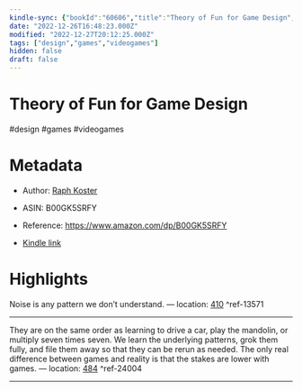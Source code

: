 ```yaml
---
kindle-sync: {"bookId":"60606","title":"Theory of Fun for Game Design","author":"Raph Koster","asin":"B00GK5SRFY","lastAnnotatedDate":"2017-08-04","bookImageUrl":"https://m.media-amazon.com/images/I/A11vGLbYKcL._SY160.jpg","highlightsCount":2}
date: "2022-12-26T16:48:23.000Z"
modified: "2022-12-27T20:12:25.000Z"
tags: ["design","games","videogames"]
hidden: false
draft: false
---
```

# Theory of Fun for Game Design

#design #games #videogames 

# Metadata

* Author: [Raph Koster](https://www.amazon.com/Raph-Koster/e/B002BM7D3M/ref=dp_byline_cont_ebooks_1)

* ASIN: B00GK5SRFY

* Reference: <https://www.amazon.com/dp/B00GK5SRFY>

* [Kindle link](kindle://book?action=open&asin=B00GK5SRFY)

# Highlights

Noise is any pattern we don’t understand. — location: [410](kindle://book?action=open&asin=B00GK5SRFY&location=410) ^ref-13571

---

They are on the same order as learning to drive a car, play the mandolin, or multiply seven times seven. We learn the underlying patterns, grok them fully, and file them away so that they can be rerun as needed. The only real difference between games and reality is that the stakes are lower with games. — location: [484](kindle://book?action=open&asin=B00GK5SRFY&location=484) ^ref-24004

---
